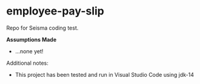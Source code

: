 # employee-pay-slip
Repo for Seisma coding test.

**Assumptions Made**
  - ...none yet!


Additional notes:
  - This project has been tested and run in Visual Studio Code using jdk-14
